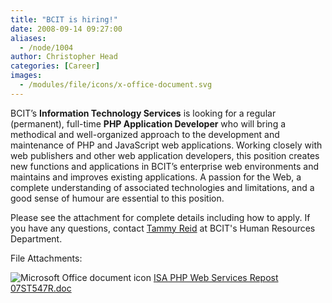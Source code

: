 ```yaml
---
title: "BCIT is hiring!"
date: 2008-09-14 09:27:00
aliases:
  - /node/1004
author: Christopher Head
categories: [Career]
images:
  - /modules/file/icons/x-office-document.svg
---
```


BCIT’s **Information Technology Services** is looking for a regular (permanent), full-time **PHP Application Developer** who will bring a methodical and well-organized approach to the development and maintenance of PHP and JavaScript web applications. Working closely with web publishers and other web application developers, this position creates new functions and applications in BCIT’s enterprise web environments and maintains and improves existing applications. A passion for the Web, a complete understanding of associated technologies and limitations, and a good sense of humour are essential to this position.

Please see the attachment for complete details including how to apply. If you have any questions, contact [Tammy Reid](/cdn-cgi/l/email-protection#3165505c5c486e6354585571535258451f5250) at BCIT's Human Resources Department.

File Attachments: 

 ![Microsoft Office document icon](/modules/file/icons/x-office-document.svg "application/msword") [ISA PHP Web Services Repost 07ST547R.doc](https://ubccsss.org/files/ISA%20PHP%20Web%20Services%20Repost%2007ST547R.doc)
